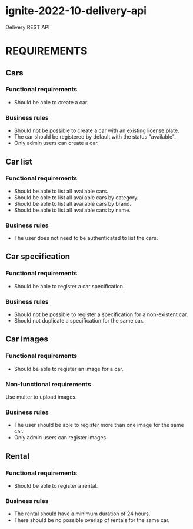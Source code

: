 # ignite-2022-10-delivery-api
Delivery REST API

# REQUIREMENTS

## Cars

### Functional requirements

- Should be able to create a car.

### Business rules

- Should not be possible to create a car with an existing license plate.
- The car should be registered by default with the status "available".
- Only admin users can create a car.

## Car list

### Functional requirements

- Should be able to list all available cars.
- Should be able to list all available cars by category.
- Should be able to list all available cars by brand.
- Should be able to list all available cars by name.

### Business rules

- The user does not need to be authenticated to list the cars.

## Car specification

### Functional requirements

- Should be able to register a car specification.

### Business rules

- Should not be possible to register a specification for a non-existent car.
- Should not duplicate a specification for the same car.

## Car images

### Functional requirements

- Should be able to register an image for a car.

### Non-functional requirements

Use multer to upload images.

### Business rules

- The user should be able to register more than one image for the same car.
- Only admin users can register images.

## Rental

### Functional requirements

- Should be able to register a rental.

### Business rules

- The rental should have a minimum duration of 24 hours.
- There should be no possible overlap of rentals for the same car.